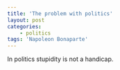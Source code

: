 ```yaml
---
title: 'The problem with politics'
layout: post
categories:
    - politics
tags: 'Napoleon Bonaparte'
---
```


In politics stupidity is not a handicap.